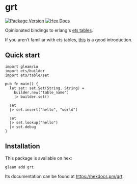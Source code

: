 # grt

[![Package Version](https://img.shields.io/hexpm/v/grt)](https://hex.pm/packages/grt)
[![Hex Docs](https://img.shields.io/badge/hex-docs-ffaff3)](https://hexdocs.pm/grt/)

Opinionated bindings to erlang's [ets tables](https://www.erlang.org/doc/man/ets.html).

If you aren't familiar with ets tables, [this](https://elixirschool.com/en/lessons/storage/ets) is a good introduction.


## Quick start

```gleam
import gleam/io
import ets/builder
import ets/table/set

pub fn main() {
  let set: set.Set(String, String) =
    builder.new("table_name")
    |> builder.set()

  set
  |> set.insert("hello", "world")

  set
  |> set.lookup("hello")
  |> set.debug
}
```

## Installation

This package is available on hex:

```sh
gleam add grt
```
Its documentation can be found at <https://hexdocs.pm/grt>.
